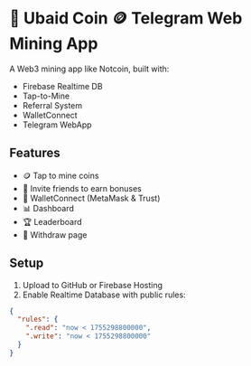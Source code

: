 # 👑 Ubaid Coin 🪙 Telegram Web Mining App

A Web3 mining app like Notcoin, built with:

- Firebase Realtime DB
- Tap-to-Mine
- Referral System
- WalletConnect
- Telegram WebApp

## Features

- 🪙 Tap to mine coins
- 🎁 Invite friends to earn bonuses
- 🔌 WalletConnect (MetaMask & Trust)
- 📊 Dashboard
- 🏆 Leaderboard
- 💸 Withdraw page

## Setup

1. Upload to GitHub or Firebase Hosting
2. Enable Realtime Database with public rules:
```json
{
  "rules": {
    ".read": "now < 1755298800000",
    ".write": "now < 1755298800000"
  }
}
